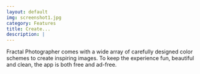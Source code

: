 ```yaml
---
layout: default
img: screenshot1.jpg
category: Features
title: Create...
description: |
---
```

  Fractal Photographer comes with a wide array of carefully designed color schemes to create inspiring images. To keep the experience fun, beautiful and clean, the app is both free and ad-free.
